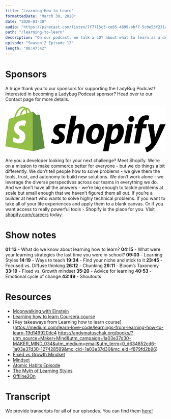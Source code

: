 ```yaml
---
title: "Learning How to Learn"
formattedDate: "March 30, 2020"
date: "2020-03-30"
audio: "https://pinecast.com/listen/7f7715c3-ce05-4899-bbf7-5c0e53f231a9.mp3"
path: "/learning-to-learn"
description: "On our podcast, we talk a LOT about what to learn as a developer. But today we’re switching gears and talking about HOW to actually learn all this information. We’ll discuss the concept of metacognition, or how we learn and retain information as well as some strategies for making the process easier."
episode: "Season 2 Episode 12"
length: "00:47:42"
---
```


# Sponsors

A huge thank you to our sponsors for supporting the LadyBug Podcast! Interested in becoming a Ladybug Podcast sponsor? Head over to our Contact page for more details.

<a class="image-link" target="_blank" href="https://www.shopify.com/careers?utm_term=ladybug+shopify"><img src="../../images/sponsors/shopify.svg" alt="Shopify Careers"></a>

Are you a developer looking for your next challenge? Meet Shopify. We’re on a mission to make commerce better for everyone - but we do things a bit differently. We don’t tell people how to solve problems - we give them the tools, trust, and autonomy to build new solutions. We don’t work alone - we leverage the diverse perspectives across our teams in everything we do. And we don’t have all the answers - we’re big enough to tackle problems at scale but small enough that we haven’t figured them all out. If you’re a builder at heart who wants to solve highly technical problems. If you want to take all of your life experiences and apply them to a blank canvas. Or if you want access to really powerful tools - Shopify is the place for you. Visit <a target="_blank" href="https://www.shopify.com/careers?utm_term=ladybug+shopify">shopify.com/careers</a> today.

# Show notes

**01:13** - What do we know about learning how to learn?
**04:15** - What were your learning strategies the last time you were in school?
**09:03** - Learning Styles
**14:19** - Ways to teach
**19:34** - Find your niche and stick to it
**23:45** - Focused vs. Diffuse thinking
**26:12** - Chunking
**29:11** - Bloom’s Taxonomy
**33:19** - Fixed vs. Growth mindset
**35:20** - Advice for learning
**40:53** - Emotional cycle of change
**43:49** - Shoutouts

# Resources

- [Moonwalking with Einstein](https://www.amazon.com/Moonwalking-Einstein-Science-Remembering-Everything/dp/0143120530)
- [Learning how to learn Coursera course](https://www.coursera.org/learn/learning-how-to-learn)
- [Key takeaways from Learning how to learn course](https://medium.com/learn-love-code/learnings-from-learning-how-to-learn-19d149920dc4
  https://andymatuschak.org/books/?utm_source=Maker+Mind&utm_campaign=1a03e37d30-MAKER_MIND_034&utm_medium=email&utm_term=0_d634852cd6-1a03e37d30-127428599&mc_cid=1a03e37d30&mc_eid=f879fd2b96)
- [Fixed vs Growth Mindset](https://nesslabs.com/growth-mindse)
- [Mindset](https://www.amazon.com/Mindset-Psychology-Carol-S-Dweck/dp/0345472322)
- [Atomic Habits Episode](https://ladybug.dev/atomic-habits)
- [The Myth of Learning Styles](https://www.theatlantic.com/science/archive/2018/04/the-myth-of-learning-styles/557687/)
- [Offline2On](https://offline2on.com/)

# Transcript

We provide transcripts for all of our episodes. You can find them <a href="https://github.com/ladybug-podcast/ladybug-website/blob/master/transcripts/35-learning-how-to-learn.md" target="_blank" class="highlight">here!</a>
